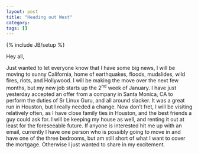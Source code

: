 ```yaml
---
layout: post
title: "Heading out West"
category: 
tags: []
---
```

{% include JB/setup %}

<p class="MsoNormal">Hey all,</p>
<p class="MsoNormal">Just wanted to let everyone know that I have some big news, I will be moving to sunny California, home of earthquakes, floods, mudslides, wild fires, riots, and Hollywood.  I will be making the move over the next few months, but my new job starts up the 2<sup>nd</sup> week of January.  I have just yesterday accepted an offer from a company in Santa Monica, CA to perform the duties of Sr Linux Guru, and all around slacker.  It was a great run in Houston, but I really needed a change.  Now don’t fret, I will be visiting relatively often, as I have close family ties in Houston, and the best friends a guy could ask for.  I will be keeping my house as well, and renting it out at least for the foreseeable future.  If anyone is interested hit me up with an email, currently I have one person who is possibly going to move in and have one of the three bedrooms, but am still short of what I want to cover the mortgage. Otherwise I just wanted to share in my excitement.</p>
